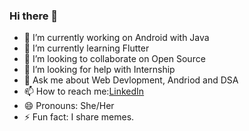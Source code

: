 ### Hi there 👋


- 🔭 I’m currently working on Android with Java
- 🌱 I’m currently learning Flutter
- 👯 I’m looking to collaborate on Open Source
- 🤔 I’m looking for help with Internship
- 💬 Ask me about Web Devlopment, Andriod and DSA
- 📫 How to reach me:[LinkedIn](linkedin.com/in/sheetal-lalwani-0601 "Sheetal's LinkedIn Account")
- 😄 Pronouns: She/Her
- ⚡ Fun fact: I share memes.
